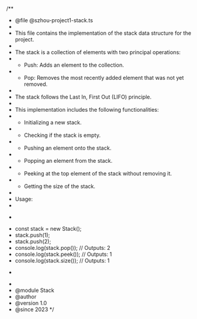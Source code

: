 /**
 * @file @szhou-project1-stack.ts
 * 
 * This file contains the implementation of the stack data structure for the project.
 * 
 * The stack is a collection of elements with two principal operations:
 * - Push: Adds an element to the collection.
 * - Pop: Removes the most recently added element that was not yet removed.
 * 
 * The stack follows the Last In, First Out (LIFO) principle.
 * 
 * This implementation includes the following functionalities:
 * - Initializing a new stack.
 * - Checking if the stack is empty.
 * - Pushing an element onto the stack.
 * - Popping an element from the stack.
 * - Peeking at the top element of the stack without removing it.
 * - Getting the size of the stack.
 * 
 * Usage:
 * 
 * ```typescript
 * const stack = new Stack<number>();
 * stack.push(1);
 * stack.push(2);
 * console.log(stack.pop()); // Outputs: 2
 * console.log(stack.peek()); // Outputs: 1
 * console.log(stack.size()); // Outputs: 1
 * ```
 * 
 * @module Stack
 * @author 
 * @version 1.0
 * @since 2023
 */